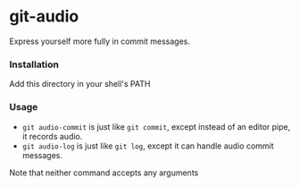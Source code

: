 # git-audio
Express yourself more fully in commit messages.

### Installation
Add this directory in your shell's PATH

### Usage
-   `git audio-commit` is just like `git commit`, except instead of an editor pipe, it records audio.
-   `git audio-log` is just like `git log`, except it can handle audio commit messages.

Note that neither command accepts any arguments

